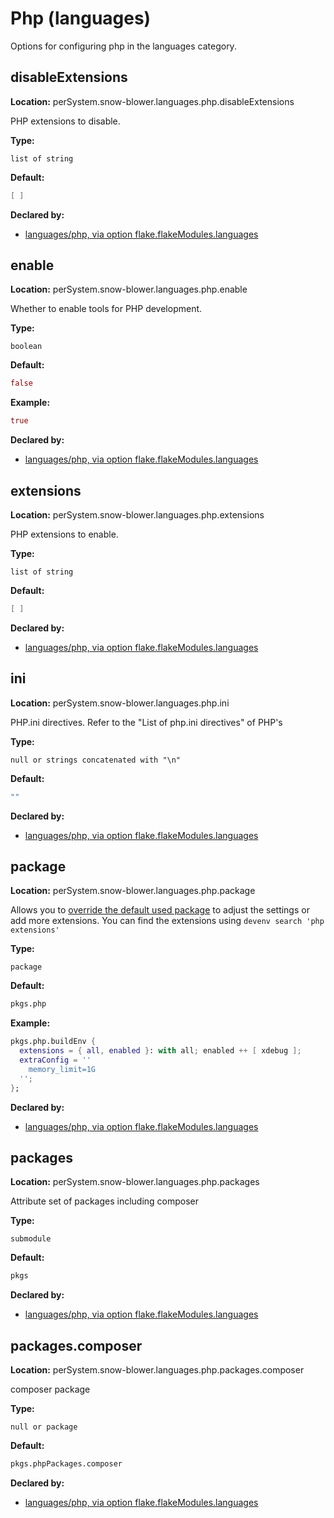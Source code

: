 # Php (languages)

Options for configuring php in the languages category.

## disableExtensions
**Location:** perSystem.snow-blower.languages.php.disableExtensions

PHP extensions to disable.


**Type:**

`list of string`

**Default:**
```nix
[ ]
```

**Declared by:**

- [languages/php, via option flake.flakeModules.languages](modules/languages/php)


## enable
**Location:** perSystem.snow-blower.languages.php.enable

Whether to enable tools for PHP development.

**Type:**

`boolean`

**Default:**
```nix
false
```

**Example:**

```nix
true
```

**Declared by:**

- [languages/php, via option flake.flakeModules.languages](modules/languages/php)


## extensions
**Location:** perSystem.snow-blower.languages.php.extensions

PHP extensions to enable.


**Type:**

`list of string`

**Default:**
```nix
[ ]
```

**Declared by:**

- [languages/php, via option flake.flakeModules.languages](modules/languages/php)


## ini
**Location:** perSystem.snow-blower.languages.php.ini

PHP.ini directives. Refer to the "List of php.ini directives" of PHP's


**Type:**

`null or strings concatenated with "\n"`

**Default:**
```nix
""
```

**Declared by:**

- [languages/php, via option flake.flakeModules.languages](modules/languages/php)


## package
**Location:** perSystem.snow-blower.languages.php.package

Allows you to [override the default used package](https://nixos.org/manual/nixpkgs/stable/#ssec-php-user-guide)
to adjust the settings or add more extensions. You can find the
extensions using `devenv search 'php extensions'`


**Type:**

`package`

**Default:**
```nix
pkgs.php
```

**Example:**

```nix
pkgs.php.buildEnv {
  extensions = { all, enabled }: with all; enabled ++ [ xdebug ];
  extraConfig = ''
    memory_limit=1G
  '';
};

```

**Declared by:**

- [languages/php, via option flake.flakeModules.languages](modules/languages/php)


## packages
**Location:** perSystem.snow-blower.languages.php.packages

Attribute set of packages including composer

**Type:**

`submodule`

**Default:**
```nix
pkgs
```

**Declared by:**

- [languages/php, via option flake.flakeModules.languages](modules/languages/php)


## packages.composer
**Location:** perSystem.snow-blower.languages.php.packages.composer

composer package

**Type:**

`null or package`

**Default:**
```nix
pkgs.phpPackages.composer
```

**Declared by:**

- [languages/php, via option flake.flakeModules.languages](modules/languages/php)

